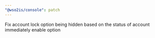 ```yaml
---
"@wso2is/console": patch
---
```


Fix account lock option being hidden based on the status of account immediately enable option
